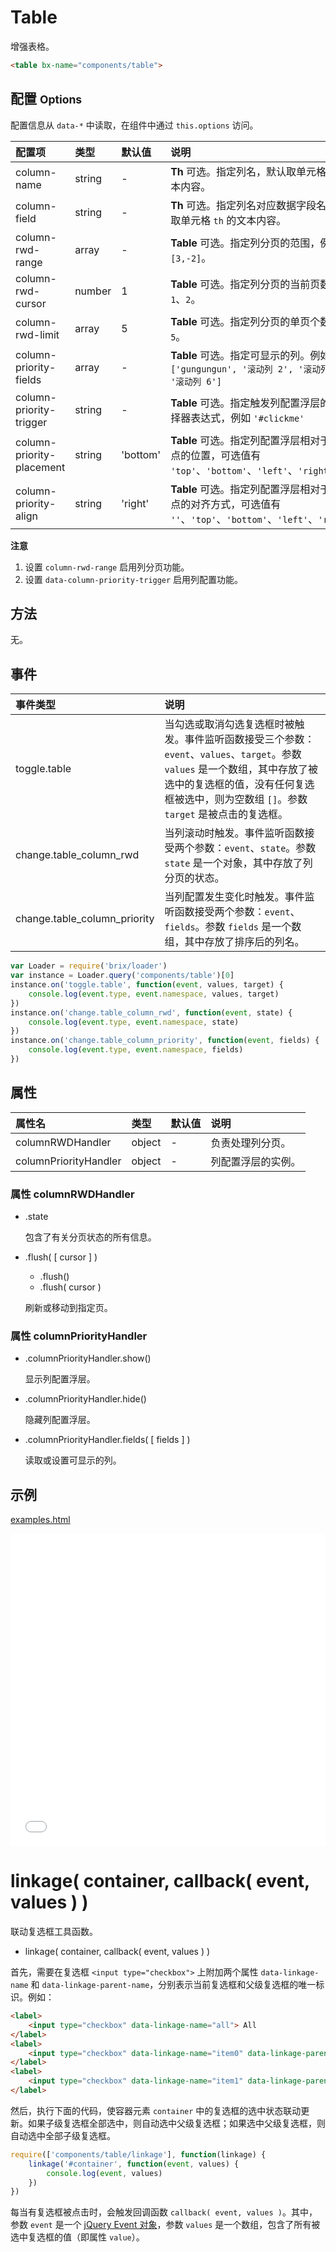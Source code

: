 # Table

增强表格。

```html
<table bx-name="components/table">
```

## 配置 <small>Options</small>

配置信息从 `data-*` 中读取，在组件中通过 `this.options` 访问。

配置项                    | 类型   | 默认值   | 说明
:------------------------ | :----- | :------- | :----------
column-name               | string | -        | **Th** 可选。指定列名，默认取单元格 `th` 的文本内容。
column-field              | string | -        | **Th** 可选。指定列名对应数据字段名，默认取单元格 `th` 的文本内容。
column-rwd-range          | array  | -        | **Table** 可选。指定列分页的范围，例如 `[3,-2]`。
column-rwd-cursor         | number | 1        | **Table** 可选。指定列分页的当前页数，例如 `1`、`2`。
column-rwd-limit          | array  | 5        | **Table** 可选。指定列分页的单页个数，例如 `5`。
column-priority-fields    | array  | -        | **Table** 可选。指定可显示的列。例如 `['gungungun', '滚动列 2', '滚动列 4', '滚动列 6']`
column-priority-trigger   | string | -        | **Table** 可选。指定触发列配置浮层的节点选择器表达式，例如 `'#clickme'`
column-priority-placement | string | 'bottom' | **Table** 可选。指定列配置浮层相对于触发节点的位置，可选值有 `'top'`、`'bottom'`、`'left'`、`'right'`。
column-priority-align     | string | 'right'  | **Table** 可选。指定列配置浮层相对于触发节点的对齐方式，可选值有 `''`、`'top'`、`'bottom'`、`'left'`、`'right'`。

**注意**

1. 设置 `column-rwd-range` 启用列分页功能。
1. 设置 `data-column-priority-trigger` 启用列配置功能。

## 方法

无。

## 事件

事件类型                     | 说明
:--------------------------- | :----------
toggle.table                 | 当勾选或取消勾选复选框时被触发。事件监听函数接受三个参数：`event`、`values`、`target`。参数 `values` 是一个数组，其中存放了被选中的复选框的值，没有任何复选框被选中，则为空数组 `[]`。参数 `target` 是被点击的复选框。
change.table_column_rwd      | 当列滚动时触发。事件监听函数接受两个参数：`event`、`state`。参数 `state` 是一个对象，其中存放了列分页的状态。
change.table_column_priority | 当列配置发生变化时触发。事件监听函数接受两个参数：`event`、`fields`。参数 `fields` 是一个数组，其中存放了排序后的列名。

```js
var Loader = require('brix/loader')
var instance = Loader.query('components/table')[0]
instance.on('toggle.table', function(event, values, target) {
    console.log(event.type, event.namespace, values, target)
})
instance.on('change.table_column_rwd', function(event, state) {
    console.log(event.type, event.namespace, state)
})
instance.on('change.table_column_priority', function(event, fields) {
    console.log(event.type, event.namespace, fields)
})
```

## 属性

属性名                | 类型   | 默认值 | 说明
:-------------------- | :----- | :----- | :----------
columnRWDHandler      | object | -      | 负责处理列分页。
columnPriorityHandler | object | -      | 列配置浮层的实例。

### 属性 columnRWDHandler

* .state

    包含了有关分页状态的所有信息。

* .flush( [ cursor ] )

    * .flush()
    * .flush( cursor )

    刷新或移动到指定页。

### 属性 columnPriorityHandler

* .columnPriorityHandler.show()

    显示列配置浮层。

* .columnPriorityHandler.hide()

    隐藏列配置浮层。

* .columnPriorityHandler.fields( [ fields ] )

    读取或设置可显示的列。

## 示例

[examples.html](./examples.html)

<iframe width="100%" height="500" src="./examples.html" allowfullscreen="allowfullscreen" frameborder="0"></iframe>

# linkage( container, callback( event, values ) )

联动复选框工具函数。

* linkage( container, callback( event, values ) )

首先，需要在复选框 `<input type="checkbox">` 上附加两个属性 `data-linkage-name` 和 `data-linkage-parent-name`，分别表示当前复选框和父级复选框的唯一标识。例如：

```html
<label>
    <input type="checkbox" data-linkage-name="all"> All
</label>
<label>
    <input type="checkbox" data-linkage-name="item0" data-linkage-parent-name="all"> item 0
</label>
<label>
    <input type="checkbox" data-linkage-name="item1" data-linkage-parent-name="all"> item 1
</label>
```

然后，执行下面的代码，使容器元素 `container` 中的复选框的选中状态联动更新。如果子级复选框全部选中，则自动选中父级复选框；如果选中父级复选框，则自动选中全部子级复选框。

```js
require(['components/table/linkage'], function(linkage) {
    linkage('#container', function(event, values) {
        console.log(event, values)
    })
})
```

每当有复选框被点击时，会触发回调函数 `callback( event, values )`。其中，参数 `event` 是一个 [jQuery Event 对象](http://api.jquery.com/category/events/event-object/)，参数 `values` 是一个数组，包含了所有被选中复选框的值（即属性 `value`）。
